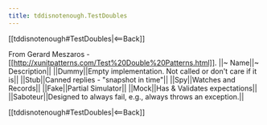 ```yaml
---
title: tddisnotenough.TestDoubles
---
```

[[tddisnotenough#TestDoubles|<==Back]]

From Gerard Meszaros - [[http://xunitpatterns.com/Test%20Double%20Patterns.html]].
||~ Name||~ Description||
||Dummy||Empty implementation. Not called or don't care if it is||
||Stub||Canned replies - "snapshot in time"||
||Spy||Watches and Records||
||Fake||Partial Simulator||
||Mock||Has & Validates expectations||
||Saboteur||Designed to always fail, e.g., always throws an exception.||

[[tddisnotenough#TestDoubles|<==Back]]
